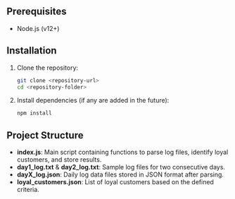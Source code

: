 ## Prerequisites

- Node.js (v12+)

## Installation

1. Clone the repository:
   ```bash
   git clone <repository-url>
   cd <repository-folder>
   ```

2. Install dependencies (if any are added in the future):
   ```bash
   npm install
   ```

## Project Structure

- **index.js**: Main script containing functions to parse log files, identify loyal customers, and store results.
- **day1_log.txt** & **day2_log.txt**: Sample log files for two consecutive days.
- **dayX_log.json**: Daily log data files stored in JSON format after parsing.
- **loyal_customers.json**: List of loyal customers based on the defined criteria.

